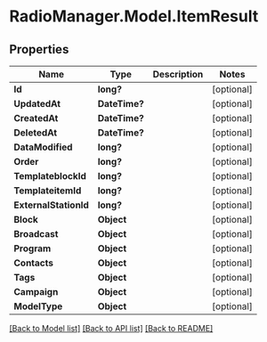 # RadioManager.Model.ItemResult
## Properties

Name | Type | Description | Notes
------------ | ------------- | ------------- | -------------
**Id** | **long?** |  | [optional] 
**UpdatedAt** | **DateTime?** |  | [optional] 
**CreatedAt** | **DateTime?** |  | [optional] 
**DeletedAt** | **DateTime?** |  | [optional] 
**DataModified** | **long?** |  | [optional] 
**Order** | **long?** |  | [optional] 
**TemplateblockId** | **long?** |  | [optional] 
**TemplateitemId** | **long?** |  | [optional] 
**ExternalStationId** | **long?** |  | [optional] 
**Block** | **Object** |  | [optional] 
**Broadcast** | **Object** |  | [optional] 
**Program** | **Object** |  | [optional] 
**Contacts** | **Object** |  | [optional] 
**Tags** | **Object** |  | [optional] 
**Campaign** | **Object** |  | [optional] 
**ModelType** | **Object** |  | [optional] 

[[Back to Model list]](../README.md#documentation-for-models) [[Back to API list]](../README.md#documentation-for-api-endpoints) [[Back to README]](../README.md)

